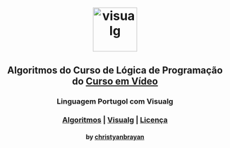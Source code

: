<h1 align="center">
  <img src="https://dashboard.snapcraft.io/site_media/appmedia/2019/12/visualg.png" height="100" alt="visualg">
</h1>

<h2 align="center">
  Algoritmos do Curso de Lógica de Programação do <a href="http://www.cursoemvideo.com"> Curso em Vídeo </a>
</h2>

<h3 align="center">
  Linguagem Portugol com Visualg
</h3>

<h3 align="center">
  <a href="./algoritmos">Algoritmos</a> | <a href="./visualg">Visualg</a> | <a href="LICENSE">Licença</a>
</h3>

<h4 align="center">
  by <a href="https://github.com/christyanbrayan">christyanbrayan</a>
</h4>
